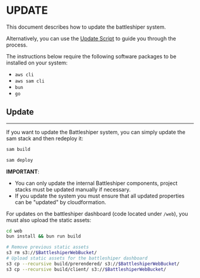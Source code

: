 # UPDATE

This document describes how to update the battleshiper system.

Alternatively, you can use the [Update Script](/scripts/update.sh) to guide you through the process.

The instructions below require the following software packages to be installed on your system:
- `aws cli`
- `aws sam cli`
- `bun`
- `go`


## Update
---
If you want to update the Battleshiper system, you can simply update the sam stack and then redeploy it:
```bash
sam build

sam deploy
```

**IMPORTANT**:
- You can only update the internal Battleshiper components, project stacks must be updated manually if necessary.
- If you update the system you must ensure that all updated properties can be "updated" by cloudformation.


For updates on the battleshiper dashboard (code located under `/web`), you must also upload the static assets:
```bash
cd web
bun install && bun run build

# Remove previous static assets
s3 rm s3://$BattleshiperWebBucket/
# Upload static assets for the battleshiper dashboard
s3 cp --recursive build/prerendered/ s3://$BattleshiperWebBucket/
s3 cp --recursive build/client/ s3://$BattleshiperWebBucket/
```